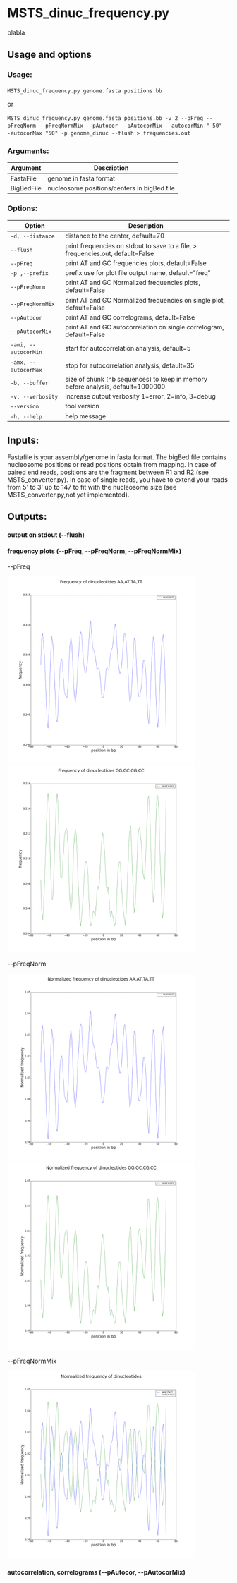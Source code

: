 # MSTS_dinuc_frequency.py

blabla

## Usage and options

### Usage:

`MSTS_dinuc_frequency.py genome.fasta positions.bb`

or

`MSTS_dinuc_frequency.py genome.fasta positions.bb -v 2 --pFreq --pFreqNorm --pFreqNormMix --pAutocor --pAutocorMix --autocorMin "-50" --autocorMax "50" -p genome_dinuc --flush > frequencies.out` 


### Arguments:

| Argument | Description |
| --------- | ----------- |
| FastaFile | genome in fasta format |
| BigBedFile | nucleosome positions/centers in bigBed file |

### Options:

| Option | Description |
| ------ | ----------- |
| `-d, --distance` | distance to the center, default=70 |
| `--flush` | print frequencies on stdout to save to a file, > frequencies.out, default=False |
| `--pFreq` | print AT and GC frequencies plots, default=False |
| `-p ,--prefix` | prefix use for plot file output name, default="freq" |
| `--pFreqNorm` | print AT and GC Normalized frequencies plots, default=False |
| `--pFreqNormMix` | print AT and GC Normalized frequencies on single plot, default=False |
| `--pAutocor` | print AT and GC correlograms, default=False |
| `--pAutocorMix` | print AT and GC autocorrelation on single correlogram, default=False |
| `-ami, --autocorMin` | start for autocorrelation analysis, default=5 |
| `-amx, --autocorMax` | stop for autocorrelation analysis, default=35 |
| `-b, --buffer` | size of chunk (nb sequences) to keep in memory before analysis, default=1000000 |
| `-v, --verbosity` | increase output verbosity 1=error, 2=info, 3=debug |
| `--version` | tool version |
| `-h, --help` | help message |


## Inputs:

Fastafile is your assembly/genome in fasta format. The bigBed file contains nucleosome positions or read positions obtain from mapping. In case of paired end reads, positions are the fragment between R1 and R2 (see MSTS_converter.py). In case of single reads, you have to extend your reads from 5' to 3' up to 147 to fit with the nucleosome size (see MSTS_converter.py,not yet implemented).

## Outputs:

#### output on stdout (--flush)


#### frequency plots (--pFreq, --pFreqNorm, --pFreqNormMix)

--pFreq

<img src="images/genome_dinuc_AT.png" width="425"> <img src="images/genome_dinuc_GC.png" width="425">

--pFreqNorm

<img src="images/genome_dinuc_AT_Normalized.png" width="425"> <img src="images/genome_dinuc_GC_Normalized.png" width="425">

--pFreqNormMix

<img src="images/genome_dinuc_ATGC_Normalized.png" width="425">

#### autocorrelation, correlograms (--pAutocor, --pAutocorMix)


